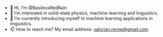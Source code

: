 - 👋 Hi, I’m @BasileusRedRain
- 👀 I’m interested in solid-state physics, machine-learning and linguistics.
- 🌱 I’m currently introducing myself to machine learning applications in linguistics.
- 📫 How to reach me? My email address: valyrian.reyne@gmail.com 

<!---
BasileusRedRain/BasileusRedRain is a ✨ special ✨ repository because its `README.md` (this file) appears on your GitHub profile.
You can click the Preview link to take a look at your changes.
--->
